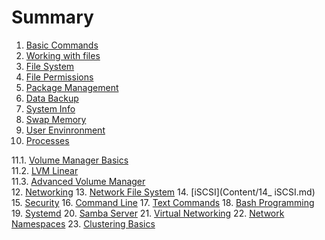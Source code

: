 # Summary
01. [Basic Commands](Content/01_Basic_Commands.md)
02. [Working with files](Content/02_Working_with_file.md)
03. [File System](Content/03_filesytem.md)
04. [File Permissions](Content/04_File_Permissions.md)
05. [Package Management](Content/05_Package_Management.mdd)
06. [Data Backup](Content/06_Data_backup.md)
07. [System Info](Content/07_System_Information.md)
08. [Swap Memory](Content/08_Linux_Swap_Memory.md)
09. [User Envinronment](Content/09_User_Environment.md)
10. [Processes](Content/10_Processes.md)</br>

11.1. [Volume Manager Basics](/Content/11_1_Logical_Volume_Manager.md)</br>
11.2. [LVM Linear](Content/11_2_LVM_linear_striped.md)</br>
11.3. [Advanced Volume Manager](Content/11_3_LVM_Advance.md)</br>
12. [Networking](Content/12_Basic_Networking.md)
13. [Network File System](Content/13_Network_Files_System.md)
14. [iSCSI](Content/14_ iSCSI.md)
15. [Security](Content/15_Sercurity.md)
16. [Command Line](Content/16_Commands_line.md)
17. [Text Commands](Content/17_Text_Commands.md)
18. [Bash Programming](Content/18_Bash_Programming.md)
19. [Systemd](Content/19_Systemd.md)
20. [Samba Server](Content/20_Samba_Server.md)
21. [Virtual Networking](Content/21_Virtual_Networking.md)
22. [Network Namespaces](Content/22_Network_Namespaces.md)
23. [Clustering Basics](Content/23_Cluster_Basics.md)
